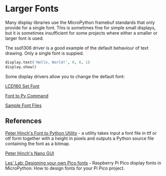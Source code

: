 # Larger Fonts

Many display libraries use the MicroPython framebuf standards that
only provide for a single font.  This is sometimes fine for simple
small displays, but it is sometimes insufficient for some projects
where either a smaller or larger font is used.

The ssd1306 driver is a good example of the default behaviour of text
drawing.  Only a single font is suppied.

```py
display.text('Hello, World!', 0, 0, 1)
display.show()
```

Some display drivers allow you to change the default font:

[LCD160 Set Font](https://docs.micropython.org/en/latest/library/lcd160cr.html#lcd160cr.LCD160CR.set_font)

[Font to Py Command](https://github.com/peterhinch/micropython-font-to-py)

[Sample Font Files](https://github.com/peterhinch/micropython-nano-gui/tree/master/gui/fonts)

## References

[Peter Hinch's Font to Python Utility](https://github.com/peterhinch/micropython-font-to-py) -  a utility takes input a font file in ttf or otf form together with a height in pixels and outputs a Python source file containing the font as a bitmap.

[Peter Hinch's Nano GUI](https://github.com/peterhinch/micropython-nano-gui)

[Les' Lab: Designing your own Pico fonts](https://www.youtube.com/watch?v=BMlGyAYNdF8&t=2s) - Raspberry Pi Pico display fonts in MicroPython: How to design fonts for your Pi Pico project.
